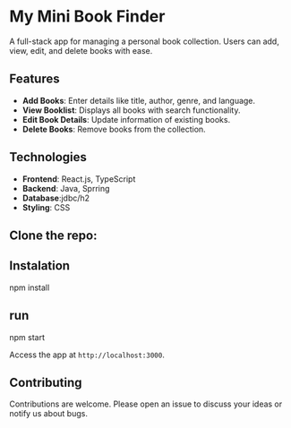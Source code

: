 # My Mini Book Finder
A full-stack app for managing a personal book collection. Users can add, view, edit, and delete books with ease.

## Features

- **Add Books**: Enter details like title, author, genre, and language.
- **View Booklist**: Displays all books with search functionality.
- **Edit Book Details**: Update information of existing books.
- **Delete Books**: Remove books from the collection.

## Technologies

- **Frontend**: React.js, TypeScript
- **Backend**: Java, Sprring
- **Database**:jdbc/h2
- **Styling**: CSS

## Clone the repo:
## Instalation
   npm install
## run
   npm start

   Access the app at `http://localhost:3000`.

## Contributing

Contributions are welcome. Please open an issue to discuss your ideas or notify us about bugs.



